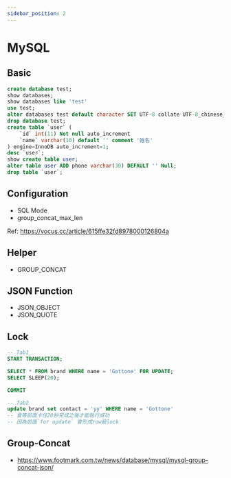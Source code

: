 ```yaml
---
sidebar_position: 2
---
```

# MySQL

## Basic
```sql
create database test;
show databases;
show databases like 'test'
use test;
alter databases test default character SET UTF-8 collate UTF-8_chinese_ci;
drop database test;
create table `user` (
    `id` int(11) Not null auto_increment
    `name` varchar(10) default '' comment '姓名'
) engine=InnoDB auto_increment=1;
desc `user`;
show create table user;
alter table user ADD phone varchar(30) DEFAULT '' Null;
drop table `user`;

```

## Configuration
- SQL Mode
- group_concat_max_len

Ref: https://vocus.cc/article/615ffe32fd8978000126804a

## Helper
- GROUP_CONCAT

## JSON Function
- JSON_OBJECT
- JSON_QUOTE

## Lock
```sql
-- Tab1
START TRANSACTION;

SELECT * FROM brand WHERE name = 'Gottone' FOR UPDATE;
SELECT SLEEP(20);

COMMIT

-- Tab2
update brand set contact = 'yy' WHERE name = 'Gottone' 
-- 會等前面卡住20秒完成之後才能執行成功
-- 因為前面`for update` 會形成row級lock
```

## Group-Concat
- https://www.footmark.com.tw/news/database/mysql/mysql-group-concat-json/
